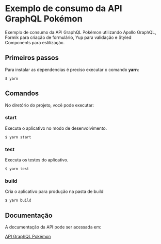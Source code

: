 # Exemplo de consumo da API GraphQL Pokémon

Exemplo de consumo da API GraphQL Pokémon utilizando Apollo GraphQL, Formik para criação de formulário, Yup para validação e Styled Components para estilização.

## Primeiros passos

Para instalar as dependencias é preciso executar o comando **yarn**:

```
$ yarn
```

## Comandos

No diretório do projeto, você pode executar:

### **start**

Executa o aplicativo no modo de desenvolvimento.

```
$ yarn start
```

### **test**

Executa os testes do aplicativo.

```
$ yarn test
```

### **build**

Cria o aplicativo para produção na pasta de build

```
$ yarn build
```

## Documentação

A documentação da API pode ser acessada em:

[API GraphQL Pokémon](https://github.com/lucasbento/graphql-pokemon)
